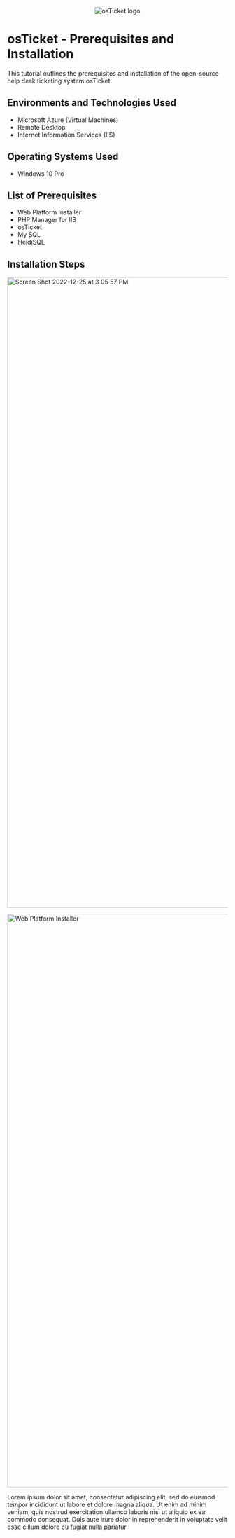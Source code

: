 
<p align="center">

<img src="https://i.imgur.com/Clzj7Xs.png" alt="osTicket logo"/>
</p>

<h1>osTicket - Prerequisites and Installation</h1>
This tutorial outlines the prerequisites and installation of the open-source help desk ticketing system osTicket.<br />



<h2>Environments and Technologies Used</h2>

- Microsoft Azure (Virtual Machines)
- Remote Desktop
- Internet Information Services (IIS)

<h2>Operating Systems Used </h2>

- Windows 10 Pro </b>

<h2>List of Prerequisites</h2>

- Web Platform Installer
- PHP Manager for IIS
- osTicket
- My SQL
- HeidiSQL

<h2>Installation Steps</h2>

<img width="1440" alt="Screen Shot 2022-12-25 at 3 05 57 PM" src="https://user-images.githubusercontent.com/120864279/209482177-604bbd28-2c18-478c-8969-bd3739d7b091.png">

<p>
<img width="1309" alt="Web Platform Installer" src="https://user-images.githubusercontent.com/120864279/209480791-4c20d5e8-ab95-42ed-92f2-ec2d85246ac9.png">
</p>
<p>
Lorem ipsum dolor sit amet, consectetur adipiscing elit, sed do eiusmod tempor incididunt ut labore et dolore magna aliqua. Ut enim ad minim veniam, quis nostrud exercitation ullamco laboris nisi ut aliquip ex ea commodo consequat. Duis aute irure dolor in reprehenderit in voluptate velit esse cillum dolore eu fugiat nulla pariatur.
</p>
<br />

<p>
